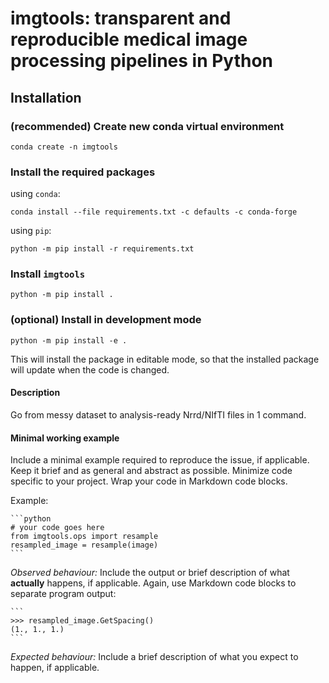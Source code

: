 # imgtools: transparent and reproducible medical image processing pipelines in Python

## Installation
### (recommended) Create new conda virtual environment
```
conda create -n imgtools
```
### Install the required packages

using `conda`:
```
conda install --file requirements.txt -c defaults -c conda-forge
```

using `pip`:
```
python -m pip install -r requirements.txt
```

### Install `imgtools`

```
python -m pip install .
```

### (optional) Install in development mode

```
python -m pip install -e .
```

This will install the package in editable mode, so that the installed package will update when the code is changed.

#### Description
Go from messy dataset to analysis-ready Nrrd/NIfTI files in 1 command.

#### Minimal working example
Include a minimal example required to reproduce the issue, if applicable. Keep it brief and as general and abstract as possible. Minimize code specific to your project. Wrap your code in Markdown code blocks.

Example:
````
```python
# your code goes here
from imgtools.ops import resample
resampled_image = resample(image)
```
````

*Observed behaviour:*
Include the output or brief description of what **actually** happens, if applicable. Again, use Markdown code blocks to separate program output:
````
```
>>> resampled_image.GetSpacing()
(1., 1., 1.)
```
````

*Expected behaviour:*
Include a brief description of what you expect to happen, if applicable.
